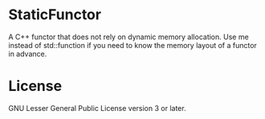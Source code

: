 # StaticFunctor
A C++ functor that does not rely on dynamic memory allocation. Use me instead of std::function if you need to know the memory layout of a functor in advance.

# License
GNU Lesser General Public License version 3 or later.
